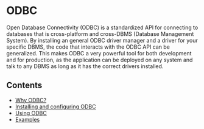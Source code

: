 # ODBC

Open Database Connectivity (ODBC) is a standardized API for connecting to
databases that is cross-platform and cross-DBMS (Database Management System).
By installing an general ODBC driver manager and a driver for your specific
DBMS, the code that interacts with the ODBC API can be generalized. This makes
ODBC a very powerful tool for both development and for production, as the
application can be deployed on any system and talk to any DBMS as long as it has
the correct drivers installed.

## Contents

- [Why ODBC?](why-odbc.md)
- [Installing and configuring ODBC](installation.md)
- [Using ODBC](using.md)
- [Examples](examples.md)
